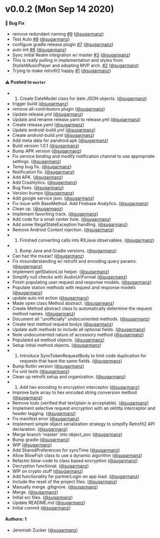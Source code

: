 # v0.0.2 (Mon Sep 14 2020)

#### 🐛 Bug Fix

- remove redundant naming [#9](https://github.com/sugarmanz/Pandroid/pull/9) ([@sugarmanz](https://github.com/sugarmanz))
- Test Auto [#8](https://github.com/sugarmanz/Pandroid/pull/8) ([@sugarmanz](https://github.com/sugarmanz))
- configure gradle release plugin [#7](https://github.com/sugarmanz/Pandroid/pull/7) ([@sugarmanz](https://github.com/sugarmanz))
- auto init [#6](https://github.com/sugarmanz/Pandroid/pull/6) ([@sugarmanz](https://github.com/sugarmanz))
- Sync initial Realm integration w/ master [#3](https://github.com/sugarmanz/Pandroid/pull/3) ([@sugarmanz](https://github.com/sugarmanz))
- This is really pulling in implementation and styles from StylishMusicPlayer and adopting MVP arch. [#2](https://github.com/sugarmanz/Pandroid/pull/2) ([@sugarmanz](https://github.com/sugarmanz))
- Trying to make retrofit2 happy [#1](https://github.com/sugarmanz/Pandroid/pull/1) ([@sugarmanz](https://github.com/sugarmanz))

#### ⚠️ Pushed to `master`

- 1. Create DateModel class for date JSON objects. ([@sugarmanz](https://github.com/sugarmanz))
- trigger build ([@sugarmanz](https://github.com/sugarmanz))
- remove all-contributors plugin ([@sugarmanz](https://github.com/sugarmanz))
- Update release.yml ([@sugarmanz](https://github.com/sugarmanz))
- Update and rename release.yaml to release.yml ([@sugarmanz](https://github.com/sugarmanz))
- Create release.yaml ([@sugarmanz](https://github.com/sugarmanz))
- Update android-build.yml ([@sugarmanz](https://github.com/sugarmanz))
- Create android-build.yml ([@sugarmanz](https://github.com/sugarmanz))
- Add meta data for pandroid.apk ([@sugarmanz](https://github.com/sugarmanz))
- Build version 1.0.1 ([@sugarmanz](https://github.com/sugarmanz))
- Bump APK version ([@sugarmanz](https://github.com/sugarmanz))
- Fix service binding and modify notification channel to use appropriate settings. ([@sugarmanz](https://github.com/sugarmanz))
- Temp bug fix. ([@sugarmanz](https://github.com/sugarmanz))
- Notification fix. ([@sugarmanz](https://github.com/sugarmanz))
- Add APK. ([@sugarmanz](https://github.com/sugarmanz))
- Add Crashlytics. ([@sugarmanz](https://github.com/sugarmanz))
- Bug fixes. ([@sugarmanz](https://github.com/sugarmanz))
- Version bumps ([@sugarmanz](https://github.com/sugarmanz))
- Add google service json. ([@sugarmanz](https://github.com/sugarmanz))
- Fix issue with BaseMethod. Add Firebase Analytics. ([@sugarmanz](https://github.com/sugarmanz))
- Clean up. ([@sugarmanz](https://github.com/sugarmanz))
- Implement favoriting track. ([@sugarmanz](https://github.com/sugarmanz))
- Add code for a small center hole. ([@sugarmanz](https://github.com/sugarmanz))
- Add some IllegalStateException handling. ([@sugarmanz](https://github.com/sugarmanz))
- Remove Android Context injection. ([@sugarmanz](https://github.com/sugarmanz))
- 1. Finished converting calls into RXJava observables. ([@sugarmanz](https://github.com/sugarmanz))
- 1. Bump Java and Gradle versions. ([@sugarmanz](https://github.com/sugarmanz))
- Can haz the muzac! ([@sugarmanz](https://github.com/sugarmanz))
- Fix misunderstanding w/ retrofit and encoding query params. ([@sugarmanz](https://github.com/sugarmanz))
- Implement getStationList helper. ([@sugarmanz](https://github.com/sugarmanz))
- Simplify null checks with AudioUrlFormat ([@sugarmanz](https://github.com/sugarmanz))
- Finish populating user request and response models. ([@sugarmanz](https://github.com/sugarmanz))
- Populate station methods with request and response models ([@sugarmanz](https://github.com/sugarmanz))
- update auto init action ([@sugarmanz](https://github.com/sugarmanz))
- Made open class Method abstract. ([@sugarmanz](https://github.com/sugarmanz))
- Create Method abstract class to automatically determine the request method names. ([@sugarmanz](https://github.com/sugarmanz))
- Document all "unofficially" undocumented methods. ([@sugarmanz](https://github.com/sugarmanz))
- Create test method request bodys ([@sugarmanz](https://github.com/sugarmanz))
- Update auth methods to include all optional fields. ([@sugarmanz](https://github.com/sugarmanz))
- Note undocumented nature of accessory method ([@sugarmanz](https://github.com/sugarmanz))
- Populated ad method objects. ([@sugarmanz](https://github.com/sugarmanz))
- Setup initial method objects. ([@sugarmanz](https://github.com/sugarmanz))
- 1. Introduce SyncTokenRequestBody to limit code duplication for requests that have the same fields. ([@sugarmanz](https://github.com/sugarmanz))
- Bump Kotlin version ([@sugarmanz](https://github.com/sugarmanz))
- Fix unit tests ([@sugarmanz](https://github.com/sugarmanz))
- Clean up retrofit setup and organization. ([@sugarmanz](https://github.com/sugarmanz))
- 1. Add hex encoding to encryption interceptor ([@sugarmanz](https://github.com/sugarmanz))
- Improve byte array to hex encoded string conversion method ([@sugarmanz](https://github.com/sugarmanz))
- Remove todo (verified that text/plain is acceptable). ([@sugarmanz](https://github.com/sugarmanz))
- Implement selective request encryption with an okhttp interceptor and header tagging. ([@sugarmanz](https://github.com/sugarmanz))
- Fix manifest error ([@sugarmanz](https://github.com/sugarmanz))
- Implement simple object serialization strategy to simplify Retrofit2 API declaration. ([@sugarmanz](https://github.com/sugarmanz))
- Merge branch 'master' into object_poc ([@sugarmanz](https://github.com/sugarmanz))
- Bump gradle ([@sugarmanz](https://github.com/sugarmanz))
- WIP ([@sugarmanz](https://github.com/sugarmanz))
- Add SharedPreferences for syncTime ([@sugarmanz](https://github.com/sugarmanz))
- Allow BlowFish class to use a dynamic algorithm ([@sugarmanz](https://github.com/sugarmanz))
- Refactor blow-code to class based encryption ([@sugarmanz](https://github.com/sugarmanz))
- Decryption functional. ([@sugarmanz](https://github.com/sugarmanz))
- WIP on crypto stuff ([@sugarmanz](https://github.com/sugarmanz))
- Add functionality for partnerLogin on app load. ([@sugarmanz](https://github.com/sugarmanz))
- Include the reset of the project files. ([@sugarmanz](https://github.com/sugarmanz))
- Manually merge .gitignore. ([@sugarmanz](https://github.com/sugarmanz))
- Merge. ([@sugarmanz](https://github.com/sugarmanz))
- Initial src files. ([@sugarmanz](https://github.com/sugarmanz))
- Update README.md ([@sugarmanz](https://github.com/sugarmanz))
- Initial commit ([@sugarmanz](https://github.com/sugarmanz))

#### Authors: 1

- Jeremiah Zucker ([@sugarmanz](https://github.com/sugarmanz))
